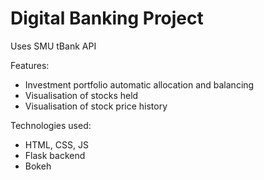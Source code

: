 # Digital Banking Project
Uses SMU tBank API

Features:
- Investment portfolio automatic allocation and balancing
- Visualisation of stocks held
- Visualisation of stock price history

Technologies used:
- HTML, CSS, JS
- Flask backend
- Bokeh
